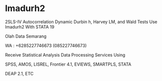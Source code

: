 # lmadurh2
2SLS-IV Autocorrelation Dynamic Durbin h, Harvey LM, and Wald Tests Use lmadurh2 With STATA 19

Olah Data Semarang

WA : +6285227746673 (085227746673)

Receive Statistical Analysis Data Processing Services Using

SPSS, AMOS, LISREL, Frontier 4.1, EVIEWS, SMARTPLS, STATA

DEAP 2.1, ETC
